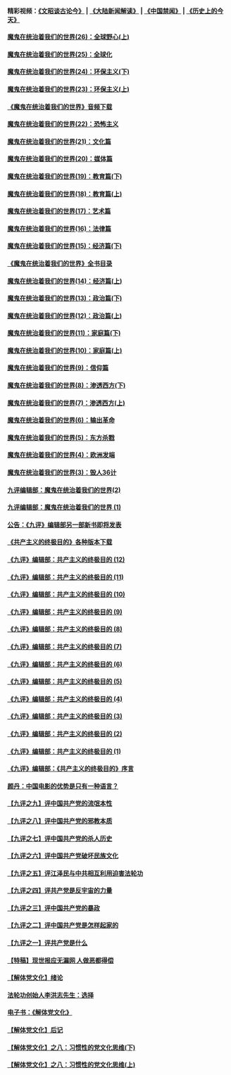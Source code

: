 #### 精彩视频：[《文昭谈古论今》](https://github.com/gfw-breaker/wenzhao/blob/master/README.md?t=12231231) | [《大陆新闻解读》](https://github.com/gfw-breaker/ntdtv-comedy/blob/master/README.md?t=12231231) | [《中国禁闻》](https://github.com/gfw-breaker/ntdtv-news/blob/master/README.md?t=12231231) | [《历史上的今天》](https://github.com/gfw-breaker/today-in-history/blob/master/README.md?t=12231231) 

#### [魔鬼在统治着我们的世界(26)：全球野心(上)](../pages/nsc422/n10900318.md?t=12231231) 

#### [魔鬼在统治着我们的世界(25)：全球化](../pages/nsc422/n10788205.md?t=12231231) 

#### [魔鬼在统治着我们的世界(24)：环保主义(下)](../pages/nsc422/n10695307.md?t=12231231) 

#### [魔鬼在统治着我们的世界(23)：环保主义(上)](../pages/nsc422/n10688613.md?t=12231231) 

#### [《魔鬼在统治着我们的世界》音频下载](../pages/nsc422/n10635553.md?t=12231231) 

#### [魔鬼在统治着我们的世界(22)：恐怖主义](../pages/nsc422/n10614727.md?t=12231231) 

#### [魔鬼在统治着我们的世界(21)：文化篇](../pages/nsc422/n10597706.md?t=12231231) 

#### [魔鬼在统治着我们的世界(20)：媒体篇](../pages/nsc422/n10586579.md?t=12231231) 

#### [魔鬼在统治着我们的世界(19)：教育篇(下)](../pages/nsc422/n10564808.md?t=12231231) 

#### [魔鬼在统治着我们的世界(18)：教育篇(上)](../pages/nsc422/n10526970.md?t=12231231) 

#### [魔鬼在统治着我们的世界(17)：艺术篇](../pages/nsc422/n10499093.md?t=12231231) 

#### [魔鬼在统治着我们的世界(16)：法律篇](../pages/nsc422/n10485969.md?t=12231231) 

#### [魔鬼在统治着我们的世界(15)：经济篇(下)](../pages/nsc422/n10469975.md?t=12231231) 

#### [《魔鬼在统治着我们的世界》全书目录](../pages/nsc422/n10464261.md?t=12231231) 

#### [魔鬼在统治着我们的世界(14)：经济篇(上)](../pages/nsc422/n10457370.md?t=12231231) 

#### [魔鬼在统治着我们的世界(13)：政治篇(下)](../pages/nsc422/n10448270.md?t=12231231) 

#### [魔鬼在统治着我们的世界(12)：政治篇(上)](../pages/nsc422/n10444576.md?t=12231231) 

#### [魔鬼在统治着我们的世界(11)：家庭篇(下)](../pages/nsc422/n10440961.md?t=12231231) 

#### [魔鬼在统治着我们的世界(10)：家庭篇(上)](../pages/nsc422/n10435448.md?t=12231231) 

#### [魔鬼在统治着我们的世界(9)：信仰篇](../pages/nsc422/n10432159.md?t=12231231) 

#### [魔鬼在统治着我们的世界(8)：渗透西方(下)](../pages/nsc422/n10429603.md?t=12231231) 

#### [魔鬼在统治着我们的世界(7)：渗透西方(上)](../pages/nsc422/n10426013.md?t=12231231) 

#### [魔鬼在统治着我们的世界(6)：输出革命](../pages/nsc422/n10421536.md?t=12231231) 

#### [魔鬼在统治着我们的世界(5)：东方杀戮](../pages/nsc422/n10417707.md?t=12231231) 

#### [魔鬼在统治着我们的世界(4)：欧洲发端](../pages/nsc422/n10414890.md?t=12231231) 

#### [魔鬼在统治着我们的世界(3)：毁人36计](../pages/nsc422/n10411583.md?t=12231231) 

#### [九评编辑部：魔鬼在统治着我们的世界(2)](../pages/nsc422/n10410036.md?t=12231231) 

#### [九评编辑部：魔鬼在统治着我们的世界 (1)](../pages/nsc422/n10406825.md?t=12231231) 

#### [公告：《九评》编辑部另一部新书即将发表](../pages/nsc422/n10405104.md?t=12231231) 

#### [《共产主义的终极目的》各种版本下载](../pages/nsc422/n10022138.md?t=12231231) 

#### [《九评》编辑部：共产主义的终极目的 (12)](../pages/nsc422/n9933272.md?t=12231231) 

#### [《九评》编辑部：共产主义的终极目的 (11)](../pages/nsc422/n9924973.md?t=12231231) 

#### [《九评》编辑部：共产主义的终极目的 (10)](../pages/nsc422/n9920883.md?t=12231231) 

#### [《九评》编辑部：共产主义的终极目的 (9)](../pages/nsc422/n9916363.md?t=12231231) 

#### [《九评》编辑部：共产主义的终极目的 (8)](../pages/nsc422/n9912488.md?t=12231231) 

#### [《九评》编辑部：共产主义的终极目的 (7)](../pages/nsc422/n9901176.md?t=12231231) 

#### [《九评》编辑部：共产主义的终极目的 (6)](../pages/nsc422/n9899359.md?t=12231231) 

#### [《九评》编辑部：共产主义的终极目的 (5)](../pages/nsc422/n9893174.md?t=12231231) 

#### [《九评》编辑部：共产主义的终极目的 (4)](../pages/nsc422/n9891246.md?t=12231231) 

#### [《九评》编辑部：共产主义的终极目的 (3)](../pages/nsc422/n9879879.md?t=12231231) 

#### [《九评》编辑部：共产主义的终极目的 (2)](../pages/nsc422/n9876205.md?t=12231231) 

#### [《九评》编辑部：共产主义的终极目的 (1)](../pages/nsc422/n9865857.md?t=12231231) 

#### [《九评》编辑部：《共产主义的终极目的》序言](../pages/nsc422/n9862666.md?t=12231231) 

#### [颜丹：中国电影的优势是只有一种语言？](../pages/nsc422/n9583062.md?t=12231231) 

#### [【九评之九】评中国共产党的流氓本性](../pages/nsc422/n737542.md?t=12231231) 

#### [【九评之八】评中国共产党的邪教本质](../pages/nsc422/n735942.md?t=12231231) 

#### [【九评之七】评中国共产党的杀人历史](../pages/nsc422/n733806.md?t=12231231) 

#### [【九评之六】评中国共产党破坏民族文化](../pages/nsc422/n731667.md?t=12231231) 

#### [【九评之五】评江泽民与中共相互利用迫害法轮功](../pages/nsc422/n730058.md?t=12231231) 

#### [【九评之四】评共产党是反宇宙的力量](../pages/nsc422/n727814.md?t=12231231) 

#### [【九评之三】评中国共产党的暴政](../pages/nsc422/n725597.md?t=12231231) 

#### [【九评之二】评中国共产党是怎样起家的](../pages/nsc422/n723946.md?t=12231231) 

#### [【九评之一】评共产党是什么](../pages/nsc422/n722529.md?t=12231231) 

#### [【特稿】现世报应无漏网 人做恶都得偿](../pages/nsc422/n4215167.md?t=12231231) 

#### [【解体党文化】绪论](../pages/nsc422/n1449356.md?t=12231231) 

#### [法轮功创始人李洪志先生：选择](../pages/nsc422/n3580738.md?t=12231231) 

#### [电子书：《解体党文化》](../pages/nsc422/n1573484.md?t=12231231) 

#### [【解体党文化】后记](../pages/nsc422/n1531999.md?t=12231231) 

#### [【解体党文化】之八：习惯性的党文化思维(下)](../pages/nsc422/n1526477.md?t=12231231) 

#### [【解体党文化】之八：习惯性的党文化思维(上)](../pages/nsc422/n1520631.md?t=12231231) 

